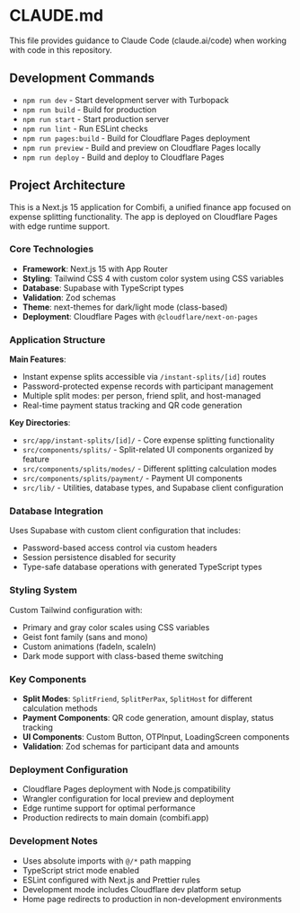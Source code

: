 # CLAUDE.md

This file provides guidance to Claude Code (claude.ai/code) when working with code in this repository.

## Development Commands

- `npm run dev` - Start development server with Turbopack
- `npm run build` - Build for production
- `npm run start` - Start production server
- `npm run lint` - Run ESLint checks
- `npm run pages:build` - Build for Cloudflare Pages deployment
- `npm run preview` - Build and preview on Cloudflare Pages locally
- `npm run deploy` - Build and deploy to Cloudflare Pages

## Project Architecture

This is a Next.js 15 application for Combifi, a unified finance app focused on expense splitting functionality. The app is deployed on Cloudflare Pages with edge runtime support.

### Core Technologies

- **Framework**: Next.js 15 with App Router
- **Styling**: Tailwind CSS 4 with custom color system using CSS variables
- **Database**: Supabase with TypeScript types
- **Validation**: Zod schemas
- **Theme**: next-themes for dark/light mode (class-based)
- **Deployment**: Cloudflare Pages with `@cloudflare/next-on-pages`

### Application Structure

**Main Features**:
- Instant expense splits accessible via `/instant-splits/[id]` routes
- Password-protected expense records with participant management
- Multiple split modes: per person, friend split, and host-managed
- Real-time payment status tracking and QR code generation

**Key Directories**:
- `src/app/instant-splits/[id]/` - Core expense splitting functionality
- `src/components/splits/` - Split-related UI components organized by feature
- `src/components/splits/modes/` - Different splitting calculation modes
- `src/components/splits/payment/` - Payment UI components
- `src/lib/` - Utilities, database types, and Supabase client configuration

### Database Integration

Uses Supabase with custom client configuration that includes:
- Password-based access control via custom headers
- Session persistence disabled for security
- Type-safe database operations with generated TypeScript types

### Styling System

Custom Tailwind configuration with:
- Primary and gray color scales using CSS variables
- Geist font family (sans and mono)
- Custom animations (fadeIn, scaleIn)
- Dark mode support with class-based theme switching

### Key Components

- **Split Modes**: `SplitFriend`, `SplitPerPax`, `SplitHost` for different calculation methods
- **Payment Components**: QR code generation, amount display, status tracking
- **UI Components**: Custom Button, OTPInput, LoadingScreen components
- **Validation**: Zod schemas for participant data and amounts

### Deployment Configuration

- Cloudflare Pages deployment with Node.js compatibility
- Wrangler configuration for local preview and deployment
- Edge runtime support for optimal performance
- Production redirects to main domain (combifi.app)

### Development Notes

- Uses absolute imports with `@/*` path mapping
- TypeScript strict mode enabled
- ESLint configured with Next.js and Prettier rules
- Development mode includes Cloudflare dev platform setup
- Home page redirects to production in non-development environments